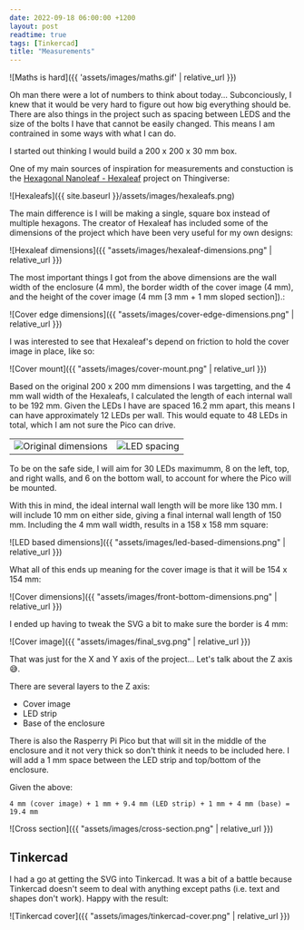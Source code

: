 ```yaml
---
date: 2022-09-18 06:00:00 +1200
layout: post
readtime: true
tags: [Tinkercad]
title: "Measurements"
---
```


![Maths is hard]({{ 'assets/images/maths.gif' | relative_url }})

Oh man there were a lot of numbers to think about today... Subconciously, I knew that it would be very hard to figure out how big everything should be. There are also things in the project such as spacing between LEDS and the size of the bolts I have that cannot be easily changed. This means I am contrained in some ways with what I can do.

I started out thinking I would build a 200 x 200 x 30 mm box.

One of my main sources of inspiration for measurements and constuction is the [Hexagonal Nanoleaf - Hexaleaf][hexaleaf] project on Thingiverse:

![Hexaleafs]({{ site.baseurl }}/assets/images/hexaleafs.png)

The main difference is I will be making a single, square box instead of multiple hexagons. The creator of Hexaleaf has included some of the dimensions of the project which have been very useful for my own designs:

![Hexaleaf dimensions]({{ "assets/images/hexaleaf-dimensions.png" | relative_url }})

The most important things I got from the above dimensions are the wall width of the enclosure (4 mm), the border width of the cover image (4 mm), and the height of the cover image (4 mm [3 mm + 1 mm sloped section]).:

![Cover edge dimensions]({{ "assets/images/cover-edge-dimensions.png" | relative_url }})

I was interested to see that Hexaleaf's depend on friction to hold the cover image in place, like so:

![Cover mount]({{ "assets/images/cover-mount.png" | relative_url }})

Based on the original 200 x 200 mm dimensions I was targetting, and the 4 mm wall width of the Hexaleafs, I calculated the length of each internal wall to be 192 mm. Given the LEDs I have are spaced 16.2 mm apart, this means I can have approximately 12 LEDs per wall. This would equate to 48 LEDs in total, which I am not sure the Pico can drive.

<table>
  <tr>
    <td>
      <img src="{{ 'assets/images/original-dimensions.png' | relative_url }}" alt="Original dimensions" />
    </td>
    <td>
      <img src="{{ 'assets/images/led-spacing.png' | relative_url }}" alt="LED spacing" />
    </td>
  </tr>
</table>

To be on the safe side, I will aim for 30 LEDs maximumm, 8 on the left, top, and right walls, and 6 on the bottom wall, to account for where the Pico will be mounted.

With this in mind, the ideal internal wall length will be more like 130 mm. I will include 10 mm on either side, giving a final internal wall length of 150 mm. Including the 4 mm wall width, results in a 158 x 158 mm square:

![LED based dimensions]({{ "assets/images/led-based-dimensions.png" | relative_url }})

What all of this ends up meaning for the cover image is that it will be 154 x 154 mm:

![Cover dimensions]({{ "assets/images/front-bottom-dimensions.png" | relative_url }})

I ended up having to tweak the SVG a bit to make sure the border is 4 mm:

![Cover image]({{ "assets/images/final_svg.png" | relative_url }})

That was just for the X and Y axis of the project... Let's talk about the Z axis 😅.

There are several layers to the Z axis:

* Cover image
* LED strip
* Base of the enclosure

There is also the Rasperry Pi Pico but that will sit in the middle of the enclosure and it not very thick so don't think it needs to be included here. I will add a 1 mm space between the LED strip and top/bottom of the enclosure.

Given the above:

`4 mm (cover image) + 1 mm + 9.4 mm (LED strip) + 1 mm + 4 mm (base) = 19.4 mm`

![Cross section]({{ "assets/images/cross-section.png" | relative_url }})

## Tinkercad

I had a go at getting the SVG into Tinkercad. It was a bit of a battle because Tinkercad doesn't seem to deal with anything except paths (i.e. text and shapes don't work). Happy with the result:

![Tinkercad cover]({{ "assets/images/tinkercad-cover.png" | relative_url }})

[hexaleaf]: https://www.thingiverse.com/thing:5154193
